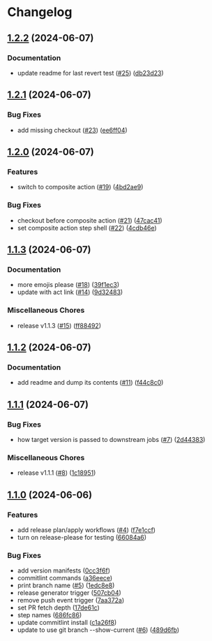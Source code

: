 # Changelog

## [1.2.2](https://github.com/patheard/test-actions/compare/v1.2.1...v1.2.2) (2024-06-07)


### Documentation

* update readme for last revert test ([#25](https://github.com/patheard/test-actions/issues/25)) ([db23d23](https://github.com/patheard/test-actions/commit/db23d23144b5cb930423edda1b3ed446b47a2197))

## [1.2.1](https://github.com/patheard/test-actions/compare/v1.2.0...v1.2.1) (2024-06-07)


### Bug Fixes

* add missing checkout ([#23](https://github.com/patheard/test-actions/issues/23)) ([ee6ff04](https://github.com/patheard/test-actions/commit/ee6ff041fd388228c954b6f28637471f57e80932))

## [1.2.0](https://github.com/patheard/test-actions/compare/v1.1.3...v1.2.0) (2024-06-07)


### Features

* switch to composite action ([#19](https://github.com/patheard/test-actions/issues/19)) ([4bd2ae9](https://github.com/patheard/test-actions/commit/4bd2ae9cca706fd65ffd53c46464b98f0e401e59))


### Bug Fixes

* checkout before composite action ([#21](https://github.com/patheard/test-actions/issues/21)) ([47cac41](https://github.com/patheard/test-actions/commit/47cac412b1659206f82cbb1705708dbf7938cda6))
* set composite action step shell ([#22](https://github.com/patheard/test-actions/issues/22)) ([4cdb46e](https://github.com/patheard/test-actions/commit/4cdb46e9b3569e2ad9686b0947b772d93e0ca66b))

## [1.1.3](https://github.com/patheard/test-actions/compare/v1.1.2...v1.1.3) (2024-06-07)


### Documentation

* more emojis please ([#18](https://github.com/patheard/test-actions/issues/18)) ([39f1ec3](https://github.com/patheard/test-actions/commit/39f1ec33e6265812a4881248742e11b2aeaef13a))
* update with act link ([#14](https://github.com/patheard/test-actions/issues/14)) ([9d32483](https://github.com/patheard/test-actions/commit/9d32483727e29139fe2424eb225245ece4388cee))


### Miscellaneous Chores

* release v1.1.3 ([#15](https://github.com/patheard/test-actions/issues/15)) ([ff88492](https://github.com/patheard/test-actions/commit/ff88492fe0defe8c251be2151a49d03ba5bb6457))

## [1.1.2](https://github.com/patheard/test-actions/compare/v1.1.1...v1.1.2) (2024-06-07)


### Documentation

* add readme and dump its contents ([#11](https://github.com/patheard/test-actions/issues/11)) ([f44c8c0](https://github.com/patheard/test-actions/commit/f44c8c09859a2cc304b34ef3f165c51e9c50ef83))

## [1.1.1](https://github.com/patheard/test-actions/compare/v1.1.0...v1.1.1) (2024-06-07)


### Bug Fixes

* how target version is passed to downstream jobs ([#7](https://github.com/patheard/test-actions/issues/7)) ([2d44383](https://github.com/patheard/test-actions/commit/2d44383d27ee9b24a57c400e9ab6826bebce6918))


### Miscellaneous Chores

* release v1.1.1 ([#8](https://github.com/patheard/test-actions/issues/8)) ([1c18951](https://github.com/patheard/test-actions/commit/1c189511071a9af702c9c441bbf00a457faadaf5))

## [1.1.0](https://github.com/patheard/test-actions/compare/v1.0.1...v1.1.0) (2024-06-06)


### Features

* add release plan/apply workflows ([#4](https://github.com/patheard/test-actions/issues/4)) ([f7e1ccf](https://github.com/patheard/test-actions/commit/f7e1ccf03e0e807272688a66aa3fe4c06ece123c))
* turn on release-please for testing ([66084a6](https://github.com/patheard/test-actions/commit/66084a6f743ada144d1e011df36c79228ceb4f07))


### Bug Fixes

* add version manifests ([0cc3f6f](https://github.com/patheard/test-actions/commit/0cc3f6fa5df334e2de8ea3b2345dacb2c707c824))
* commitlint commands ([a36eece](https://github.com/patheard/test-actions/commit/a36eeced0392c0599c646bd03da9f2cf63c51023))
* print branch name ([#5](https://github.com/patheard/test-actions/issues/5)) ([1edc8e8](https://github.com/patheard/test-actions/commit/1edc8e8bd9892e6c9b8c25ce389551696a9b80b3))
* release generator trigger ([507cb04](https://github.com/patheard/test-actions/commit/507cb0443887751d565b98c300606cc79be49659))
* remove push event trigger ([7aa372a](https://github.com/patheard/test-actions/commit/7aa372a8ecaebc14706eb2cb9c1fc7ddbf770e76))
* set PR fetch depth ([17de61c](https://github.com/patheard/test-actions/commit/17de61c9ce507bfaa74166aebb56caad2cebd60f))
* step names ([686fc86](https://github.com/patheard/test-actions/commit/686fc86723a328a627d1d23320d9b71b48e432a3))
* update commitlint install ([c1a26f8](https://github.com/patheard/test-actions/commit/c1a26f893a8b719225aab110e1cfdec0d82720ea))
* update to use git branch --show-current ([#6](https://github.com/patheard/test-actions/issues/6)) ([489d6fb](https://github.com/patheard/test-actions/commit/489d6fbd77384deb4694ba905bd0b6ab1c059fd2))
